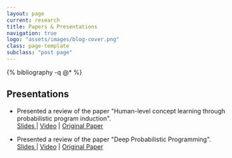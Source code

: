 ```yaml
---
layout: page
current: research
title: Papers & Presentations
navigation: true
logo: "assets/images/blog-cover.png"
class: page-template
subclass: "post page"
---
```


{% bibliography -q @* %}

## Presentations

- Presented a review of the paper "Human-level concept learning through probabilistic program induction".<br/>
  <a href="/slides/Human-level concept learning through probabilistic program induction Review.pdf">Slides </a> | <a href="https://www.youtube.com/watch?v=wvljzoqNcF0&list=PLob0yCmJjJ3U6vUrmExdTpMoRh43c1nXK&index=3"> Video</a> | <a href="https://science.sciencemag.org/content/350/6266/1332"> Original Paper</a>

- Presented a review of the paper "Deep Probabilistic Programming".<br />
  <a href="/slides/Deep Probabilistic Programming Review.pdf">Slides </a> | <a href="https://www.youtube.com/watch?v=nT8ISRrUixQ&list=PLob0yCmJjJ3U6vUrmExdTpMoRh43c1nXK&index=7"> Video</a> | <a href="https://arxiv.org/pdf/1701.03757.pdf"> Original Paper</a>
